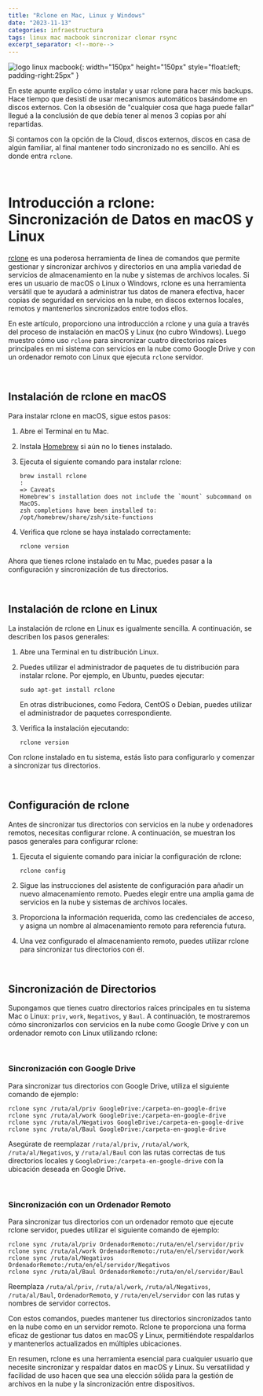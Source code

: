 ```yaml
---
title: "Rclone en Mac, Linux y Windows"
date: "2023-11-13"
categories: infraestructura
tags: linux mac macbook sincronizar clonar rsync
excerpt_separator: <!--more-->
---
```


![logo linux macbook](/assets/img/posts/logo-linux-macbook.svg){: width="150px" height="150px" style="float:left; padding-right:25px" } 


En este apunte explico cómo instalar y usar rclone para hacer mis backups. Hace tiempo que desistí de usar mecanismos automáticos basándome en discos externos. Con la obsesión de "cualquier cosa que haga puede fallar" llegué a la conclusión de que debía tener al menos 3 copias por ahí repartidas. 

Si contamos con la opción de la Cloud, discos externos, discos en casa de algún familiar, al final mantener todo sincronizado no es sencillo. Ahí es donde entra `rclone`. 

<br clear="left"/>
<!--more-->

# Introducción a rclone: Sincronización de Datos en macOS y Linux

[rclone](https://rclone.org) es una poderosa herramienta de línea de comandos que permite gestionar y sincronizar archivos y directorios en una amplia variedad de servicios de almacenamiento en la nube y sistemas de archivos locales. Si eres un usuario de macOS o Linux o Windows, rclone es una herramienta versátil que te ayudará a administrar tus datos de manera efectiva, hacer copias de seguridad en servicios en la nube, en discos externos locales, remotos y mantenerlos sincronizados entre todos ellos.

En este artículo, proporciono una introducción a rclone y una guía a través del proceso de instalación en macOS y Linux (no cubro Windows). Luego muestro cómo uso `rclone` para sincronizar cuatro directorios raíces principales en mi sistema con servicios en la nube como Google Drive y con un ordenador remoto con Linux que ejecuta `rclone` servidor.

<br/>

## Instalación de rclone en macOS

Para instalar rclone en macOS, sigue estos pasos:

1. Abre el Terminal en tu Mac.

2. Instala [Homebrew](https://brew.sh) si aún no lo tienes instalado. 

3. Ejecuta el siguiente comando para instalar rclone:

   ```shell
   brew install rclone
   :
   => Caveats
   Homebrew's installation does not include the `mount` subcommand on MacOS.
   zsh completions have been installed to:
   /opt/homebrew/share/zsh/site-functions
   ```

4. Verifica que rclone se haya instalado correctamente:

   ```shell
   rclone version
   ```

Ahora que tienes rclone instalado en tu Mac, puedes pasar a la configuración y sincronización de tus directorios.

<br/>

## Instalación de rclone en Linux

La instalación de rclone en Linux es igualmente sencilla. A continuación, se describen los pasos generales:

1. Abre una Terminal en tu distribución Linux.

2. Puedes utilizar el administrador de paquetes de tu distribución para instalar rclone. Por ejemplo, en Ubuntu, puedes ejecutar:

   ```shell
   sudo apt-get install rclone
   ```

   En otras distribuciones, como Fedora, CentOS o Debian, puedes utilizar el administrador de paquetes correspondiente.

3. Verifica la instalación ejecutando:

   ```shell
   rclone version
   ```

Con rclone instalado en tu sistema, estás listo para configurarlo y comenzar a sincronizar tus directorios.

<br/>

## Configuración de rclone

Antes de sincronizar tus directorios con servicios en la nube y ordenadores remotos, necesitas configurar rclone. A continuación, se muestran los pasos generales para configurar rclone:

1. Ejecuta el siguiente comando para iniciar la configuración de rclone:

   ```shell
   rclone config
   ```

2. Sigue las instrucciones del asistente de configuración para añadir un nuevo almacenamiento remoto. Puedes elegir entre una amplia gama de servicios en la nube y sistemas de archivos locales.

3. Proporciona la información requerida, como las credenciales de acceso, y asigna un nombre al almacenamiento remoto para referencia futura.

4. Una vez configurado el almacenamiento remoto, puedes utilizar rclone para sincronizar tus directorios con él.

<br/>


## Sincronización de Directorios

Supongamos que tienes cuatro directorios raíces principales en tu sistema Mac o Linux: `priv`, `work`, `Negativos`, y `Baul`. A continuación, te mostraremos cómo sincronizarlos con servicios en la nube como Google Drive y con un ordenador remoto con Linux utilizando rclone:

<br/>


### Sincronización con Google Drive

Para sincronizar tus directorios con Google Drive, utiliza el siguiente comando de ejemplo:

```shell
rclone sync /ruta/al/priv GoogleDrive:/carpeta-en-google-drive
rclone sync /ruta/al/work GoogleDrive:/carpeta-en-google-drive
rclone sync /ruta/al/Negativos GoogleDrive:/carpeta-en-google-drive
rclone sync /ruta/al/Baul GoogleDrive:/carpeta-en-google-drive
```

Asegúrate de reemplazar `/ruta/al/priv`, `/ruta/al/work`, `/ruta/al/Negativos`, y `/ruta/al/Baul` con las rutas correctas de tus directorios locales y `GoogleDrive:/carpeta-en-google-drive` con la ubicación deseada en Google Drive.

<br/>


### Sincronización con un Ordenador Remoto

Para sincronizar tus directorios con un ordenador remoto que ejecute rclone servidor, puedes utilizar el siguiente comando de ejemplo:

```shell
rclone sync /ruta/al/priv OrdenadorRemoto:/ruta/en/el/servidor/priv
rclone sync /ruta/al/work OrdenadorRemoto:/ruta/en/el/servidor/work
rclone sync /ruta/al/Negativos OrdenadorRemoto:/ruta/en/el/servidor/Negativos
rclone sync /ruta/al/Baul OrdenadorRemoto:/ruta/en/el/servidor/Baul
```

Reemplaza `/ruta/al/priv`, `/ruta/al/work`, `/ruta/al/Negativos`, `/ruta/al/Baul`, `OrdenadorRemoto`, y `/ruta/en/el/servidor` con las rutas y nombres de servidor correctos.

Con estos comandos, puedes mantener tus directorios sincronizados tanto en la nube como en un servidor remoto. Rclone te proporciona una forma eficaz de gestionar tus datos en macOS y Linux, permitiéndote respaldarlos y mantenerlos actualizados en múltiples ubicaciones.

En resumen, rclone es una herramienta esencial para cualquier usuario que necesite sincronizar y respaldar datos en macOS y Linux. Su versatilidad y facilidad de uso hacen que sea una elección sólida para la gestión de archivos en la nube y la sincronización entre dispositivos.